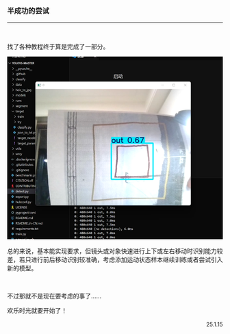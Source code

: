 ### 半成功的尝试 <!-- {docsify-ignore} -->

***

</br>

找了各种教程终于算是完成了一部分。

![25_1_15](https://github.com/changewam/changewam.github.io/raw/main/Journal/25_1_15.png)

总的来说，基本能实现要求，但镜头或对象快速进行上下或左右移动时识别能力较差，若只进行前后移动识别较准确，考虑添加运动状态样本继续训练或者尝试引入新的模型。

</br>

不过那就不是现在要考虑的事了……

欢乐时光就要开始了！



<div style="text-align: right;"><font size="2">25.1.15</font>

